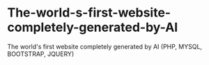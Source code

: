 # The-world-s-first-website-completely-generated-by-AI
The world's first website completely generated by AI (PHP, MYSQL, BOOTSTRAP, JQUERY)
